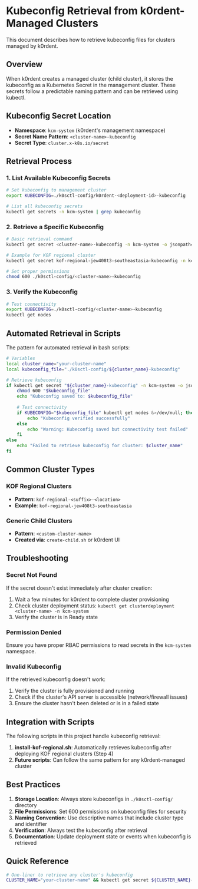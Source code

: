 # Kubeconfig Retrieval from k0rdent-Managed Clusters

This document describes how to retrieve kubeconfig files for clusters managed by k0rdent.

## Overview

When k0rdent creates a managed cluster (child cluster), it stores the kubeconfig as a Kubernetes Secret in the management cluster. These secrets follow a predictable naming pattern and can be retrieved using kubectl.

## Kubeconfig Secret Location

- **Namespace**: `kcm-system` (k0rdent's management namespace)
- **Secret Name Pattern**: `<cluster-name>-kubeconfig`
- **Secret Type**: `cluster.x-k8s.io/secret`

## Retrieval Process

### 1. List Available Kubeconfig Secrets

```bash
# Set kubeconfig to management cluster
export KUBECONFIG=./k0sctl-config/k0rdent-<deployment-id>-kubeconfig

# List all kubeconfig secrets
kubectl get secrets -n kcm-system | grep kubeconfig
```

### 2. Retrieve a Specific Kubeconfig

```bash
# Basic retrieval command
kubectl get secret <cluster-name>-kubeconfig -n kcm-system -o jsonpath='{.data.value}' | base64 -d > ./k0sctl-config/<cluster-name>-kubeconfig

# Example for KOF regional cluster
kubectl get secret kof-regional-jew408t3-southeastasia-kubeconfig -n kcm-system -o jsonpath='{.data.value}' | base64 -d > ./k0sctl-config/kof-regional-jew408t3-southeastasia-kubeconfig

# Set proper permissions
chmod 600 ./k0sctl-config/<cluster-name>-kubeconfig
```

### 3. Verify the Kubeconfig

```bash
# Test connectivity
export KUBECONFIG=./k0sctl-config/<cluster-name>-kubeconfig
kubectl get nodes
```

## Automated Retrieval in Scripts

The pattern for automated retrieval in bash scripts:

```bash
# Variables
local cluster_name="your-cluster-name"
local kubeconfig_file="./k0sctl-config/${cluster_name}-kubeconfig"

# Retrieve kubeconfig
if kubectl get secret "${cluster_name}-kubeconfig" -n kcm-system -o jsonpath='{.data.value}' | base64 -d > "$kubeconfig_file" 2>/dev/null; then
    chmod 600 "$kubeconfig_file"
    echo "Kubeconfig saved to: $kubeconfig_file"
    
    # Test connectivity
    if KUBECONFIG="$kubeconfig_file" kubectl get nodes &>/dev/null; then
        echo "Kubeconfig verified successfully"
    else
        echo "Warning: Kubeconfig saved but connectivity test failed"
    fi
else
    echo "Failed to retrieve kubeconfig for cluster: $cluster_name"
fi
```

## Common Cluster Types

### KOF Regional Clusters
- **Pattern**: `kof-regional-<suffix>-<location>`
- **Example**: `kof-regional-jew408t3-southeastasia`

### Generic Child Clusters
- **Pattern**: `<custom-cluster-name>`
- **Created via**: `create-child.sh` or k0rdent UI

## Troubleshooting

### Secret Not Found
If the secret doesn't exist immediately after cluster creation:
1. Wait a few minutes for k0rdent to complete cluster provisioning
2. Check cluster deployment status: `kubectl get clusterdeployment <cluster-name> -n kcm-system`
3. Verify the cluster is in Ready state

### Permission Denied
Ensure you have proper RBAC permissions to read secrets in the `kcm-system` namespace.

### Invalid Kubeconfig
If the retrieved kubeconfig doesn't work:
1. Verify the cluster is fully provisioned and running
2. Check if the cluster's API server is accessible (network/firewall issues)
3. Ensure the cluster hasn't been deleted or is in a failed state

## Integration with Scripts

The following scripts in this project handle kubeconfig retrieval:

1. **install-kof-regional.sh**: Automatically retrieves kubeconfig after deploying KOF regional clusters (Step 4)
2. **Future scripts**: Can follow the same pattern for any k0rdent-managed cluster

## Best Practices

1. **Storage Location**: Always store kubeconfigs in `./k0sctl-config/` directory
2. **File Permissions**: Set 600 permissions on kubeconfig files for security
3. **Naming Convention**: Use descriptive names that include cluster type and identifier
4. **Verification**: Always test the kubeconfig after retrieval
5. **Documentation**: Update deployment state or events when kubeconfig is retrieved

## Quick Reference

```bash
# One-liner to retrieve any cluster's kubeconfig
CLUSTER_NAME="your-cluster-name" && kubectl get secret ${CLUSTER_NAME}-kubeconfig -n kcm-system -o jsonpath='{.data.value}' | base64 -d > ./k0sctl-config/${CLUSTER_NAME}-kubeconfig && chmod 600 ./k0sctl-config/${CLUSTER_NAME}-kubeconfig
```
